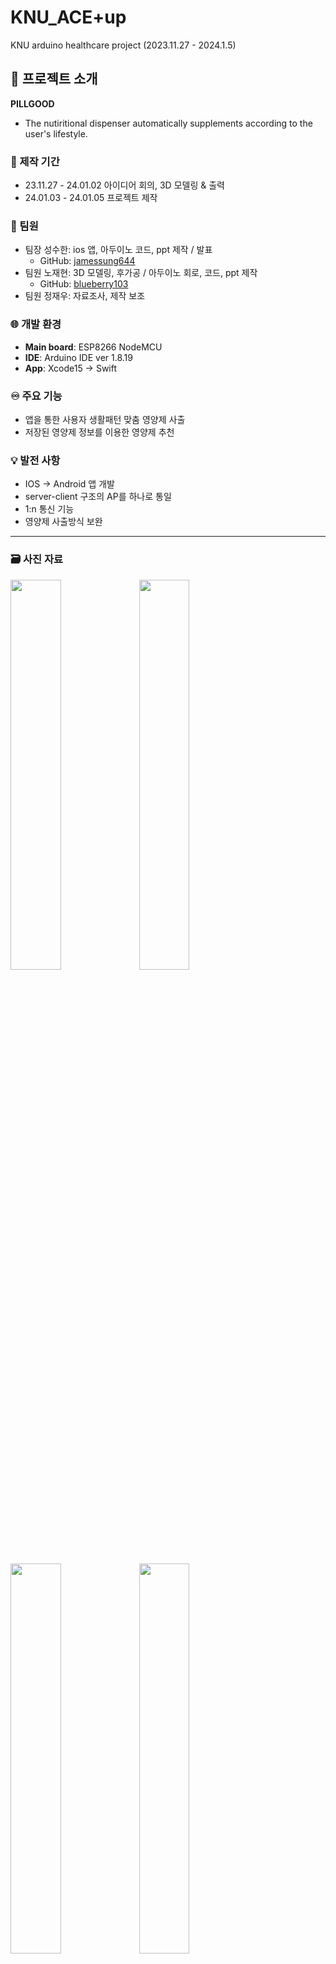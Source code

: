   # KNU_ACE+up
KNU arduino healthcare project (2023.11.27 - 2024.1.5)


## 📑 프로젝트 소개 
**PILLGOOD**
- The nutiritional dispenser automatically supplements according to the user's lifestyle.


### 📅 제작 기간
- 23.11.27 - 24.01.02 아이디어 회의, 3D 모델링 & 출력
- 24.01.03 - 24.01.05 프로젝트 제작


### 🔗 팀원 
- 팀장 성수한: ios 앱, 아두이노 코드, ppt 제작 / 발표
  + GitHub: [jamessung644](https://github.com/jamessung644, "google link")
- 팀원 노재현: 3D 모델링, 후가공 / 아두이노 회로, 코드, ppt 제작
  + GitHub: [blueberry103](https://github.com/blueberry103, "google link")
- 팀원 정재우: 자료조사, 제작 보조


### 🌐 개발 환경
- **Main board**: ESP8266 NodeMCU
- **IDE**: Arduino IDE ver 1.8.19
- **App**: Xcode15 -> Swift


   
### ♾️ 주요 기능
- 앱을 통한 사용자 생활패턴 맞춤 영양제 사출
- 저장된 영양제 정보를 이용한 영양제 추천


### 💡 발전 사항
- IOS -> Android 앱 개발
- server-client 구조의 AP를 하나로 통일
- 1:n 통신 기능
- 영양제 사출방식 보완


- - - 

### 🗃️ 사진 자료

<p align="left" width="100%">
    <img width="40%" src="https://github.com/blueberry103/KNU_ACE-up/assets/155829897/df492488-a349-47ec-8afa-3ffda04c3d23"> 
    <img width="40%" src="https://github.com/blueberry103/KNU_ACE-up/assets/155829897/bb0a8c56-604e-465a-9b34-2c7dea0f9485"> 
</p>
<p align="left" width="80%">
    <img width="40%" src="https://github.com/blueberry103/KNU_ACE-up/assets/155829897/11093e5d-db02-424b-ada3-ac9507fb4959"> 
    <img width="40%" src="https://github.com/blueberry103/KNU_ACE-up/assets/155829897/8f947f95-fb9c-49e0-baec-d78c038bd839"> 
</p>

### 🎬 영상 자료
**Button Test**

https://github.com/blueberry103/KNU_ACE-up/assets/155829897/c90e8775-5150-4d7b-b359-40e150f48c0e

**Button Demonstration**

https://github.com/blueberry103/KNU_ACE-up/assets/155829897/db211b72-e06b-4d59-ad4d-97dc57b8dd1c

**App Demonstration**

https://github.com/blueberry103/KNU_ACE-up/assets/155829897/d07096c2-1ada-449c-9fc5-c1a816eda8a6

**Setting the time with APP and the pill spills**

https://github.com/blueberry103/KNU_ACE-up/assets/155829897/102da755-b50c-4a29-a90f-509241b018d9


### 📑 기타
<p align="left" width="100%">
    <img width="25%" src="https://github.com/blueberry103/KNU_ACE-up/assets/155829897/10da608a-5190-4051-907f-dd358a768872"> 
    <img width="25%" src="https://github.com/blueberry103/KNU_ACE-up/assets/155829897/0fd62361-7398-4204-a279-293ac789bacd"> 
    <img width="25%" src="https://github.com/blueberry103/KNU_ACE-up/assets/155829897/2a386ce9-2d6e-41fa-83d0-7414891f04b3"> 
</p>



